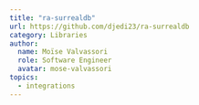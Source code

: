 ```yaml
---
title: "ra-surrealdb"
url: https://github.com/djedi23/ra-surrealdb
category: Libraries
author:
  name: Moïse Valvassori
  role: Software Engineer
  avatar: mose-valvassori
topics:
  - integrations
---
```


